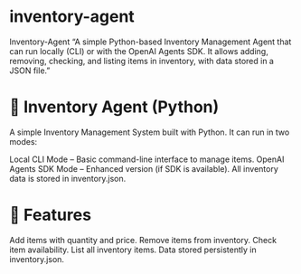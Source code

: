 # inventory-agent
Inventory-Agent “A simple Python-based Inventory Management Agent that can run locally (CLI) or with the OpenAI Agents SDK. It allows adding, removing, checking, and listing items in inventory, with data stored in a JSON file.”

 # 🛒 Inventory Agent (Python)
A simple Inventory Management System built with Python.
It can run in two modes:

Local CLI Mode – Basic command-line interface to manage items.
OpenAI Agents SDK Mode – Enhanced version (if SDK is available).
All inventory data is stored in inventory.json.

# 🚀 Features
Add items with quantity and price.
Remove items from inventory.
Check item availability.
List all inventory items.
Data stored persistently in inventory.json.
